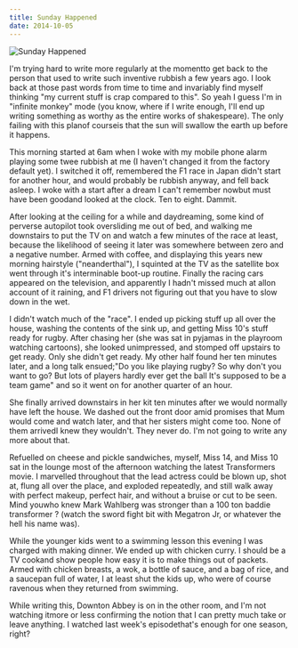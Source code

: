 ```yaml
---
title: Sunday Happened
date: 2014-10-05
---
```


![Sunday Happened](https://source.unsplash.com/DWyRC2juMgs/1600x900)

I'm trying hard to write more regularly at the momentto get back to the person that used to write such inventive rubbish a few years ago. I look back at those past words from time to time and invariably find myself thinking "my current stuff is crap compared to this". So yeah I guess I'm in "infinite monkey" mode (you know, where if I write enough, I'll end up writing something as worthy as the entire works of shakespeare). The only failing with this planof courseis that the sun will swallow the earth up before it happens.

This morning started at 6am when I woke with my mobile phone alarm playing some twee rubbish at me (I haven't changed it from the factory default yet). I switched it off, remembered the F1 race in Japan didn't start for another hour, and would probably be rubbish anyway, and fell back asleep. I woke with a start after a dream I can't remember nowbut must have been goodand looked at the clock. Ten to eight. Dammit.

After looking at the ceiling for a while and daydreaming, some kind of perverse autopilot took oversliding me out of bed, and walking me downstairs to put the TV on and watch a few minutes of the race at least, because the likelihood of seeing it later was somewhere between zero and a negative number. Armed with coffee, and displaying this years new morning hairstyle ("neanderthal"), I squinted at the TV as the satellite box went through it's interminable boot-up routine. Finally the racing cars appeared on the television, and apparently I hadn't missed much at allon account of it raining, and F1 drivers not figuring out that you have to slow down in the wet.

I didn't watch much of the "race". I ended up picking stuff up all over the house, washing the contents of the sink up, and getting Miss 10's stuff ready for rugby. After chasing her (she was sat in pyjamas in the playroom watching cartoons), she looked unimpressed, and stomped off upstairs to get ready. Only she didn't get ready. My other half found her ten minutes later, and a long talk ensued;"Do you like playing rugby? So why don't you want to go? But lots of players hardly ever get the ball It's supposed to be a team game" and so it went on for another quarter of an hour.

She finally arrived downstairs in her kit ten minutes after we would normally have left the house. We dashed out the front door amid promises that Mum would come and watch later, and that her sisters might come too. None of them arrivedI knew they wouldn't. They never do. I'm not going to write any more about that.

Refuelled on cheese and pickle sandwiches, myself, Miss 14, and Miss 10 sat in the lounge most of the afternoon watching the latest Transformers movie. I marvelled throughout that the lead actress could be blown up, shot at, flung all over the place, and exploded repeatedly, and still walk away with perfect makeup, perfect hair, and without a bruise or cut to be seen. Mind youwho knew Mark Wahlberg was stronger than a 100 ton baddie transformer ? (watch the sword fight bit with Megatron Jr, or whatever the hell his name was).

While the younger kids went to a swimming lesson this evening I was charged with making dinner. We ended up with chicken curry. I should be a TV cookand show people how easy it is to make things out of packets. Armed with chicken breasts, a wok, a bottle of sauce, and a bag of rice, and a saucepan full of water, I at least shut the kids up, who were of course ravenous when they returned from swimming.

While writing this, Downton Abbey is on in the other room, and I'm not watching itmore or less confirming the notion that I can pretty much take or leave anything. I watched last week's episodethat's enough for one season, right?